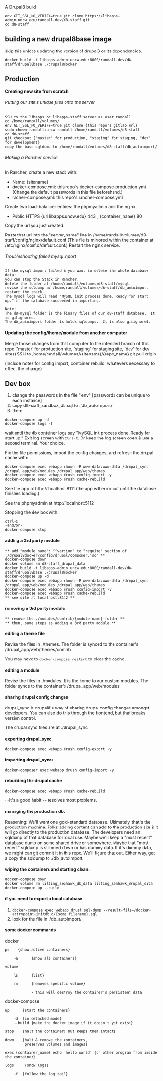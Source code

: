 A Drupal8 build

```
env GIT_SSL_NO_VERIFY=true git clone https://libapps-admin.uncw.edu/randall-dev/d8-staff.git
cd d8-staff
```

## building a new drupal8base image

skip this unless updating the version of drupal8 or its dependencies.

```
docker build -t libapps-admin.uncw.edu:8000/randall-dev/d8-staff/drupal8base ./drupal8docker
```


## Production

#### Creating new site from scratch

###### Putting our site's unique files onto the server

```
SSH to the libapps or libapps-staff server as user randall
cd /home/randall/volumes/
env GIT_SSL_NO_VERIFY=true git clone {this repo's gitlab url}
sudo chown randall:uncw-randall /home/randall/volumes/d8-staff
cd d8-staff
git checkout {"master" for production, "staging" for staging, "dev" for development}
copy the base sqldump to /home/randall/volumes/d8-staff/db_autoimport/
```

###### Making a Rancher service

In Rancher, create a new stack with:
  
  - Name: {sitename}
  - docker-compose.yml: this repo's docker-compose-production.yml  (Change the default passwords in this file beforehand.)
  - racher-compose.yml: this repo's rancher-compose.yml

Create two load-balancer entries: the phpmyadmin and the nginx.

  - Public  HTTPS  {url.libapps.uncw.edu} 443 _ {container_name} 80

Copy the url you just created.

Paste that url into the "server_name" line in /home/randall/volumes/d8-staff/config/nginx/default.conf
(This file is mirrored within the container at /etc/nginx/conf.d/default.conf.)
Restart the nginx service.

###### Troubleshooting failed mysql inport

```
If the mysql import failed & you want to delete the whole database data:
you can stop the Stack in Rancher,
delete the folder at /home/randall/volumes/d8-staff/mysql
revise the sqldump at /home/randall/volumes/d8-staff/db_autoimport
restart the stack.
The mysql logs will read "MySQL init process done. Ready for start up." if the database succeeded in importing.

Note:
The d8-mysql folder is the binary files of our d8-staff database.  It is gitignored.
The db_autoimport folder is holds sqldumps.  It is also gitignored.
```

#### Updating the config/theme/module from another computer

Merge those changes from that computer to the intended branch of this repo ('master' for production site, 'staging' for staging site, 'dev' for dev sites)
SSH to /home/randall/volumes/{sitename}/{repo_name}
git pull origin

(include notes for config import, container rebuild, whatevers necessary to effect the change)


## Dev box

1) change the passwords in the file ".env"  [passwords can be unique to each instance]
2) copy d8-staff_sandbox_db.sql to ./db_autoimport/
3) then:

```
docker-compose up -d
docker-compose logs -f
```

   wait until the db container logs say "MySQL init process done. Ready for start up."  Exit log screen with `Ctrl-C`.  Or keep the log screen open & use a second terminal.  Your choice.

Fix the file permissions, import the config changes, and refresh the drupal cache with:

```
docker-compose exec webapp chown -R www-data:www-data /drupal_sync /drupal_app/web/modules /drupal_app/web/themes
docker-compose exec webapp drush config-import -y
docker-compose exec webapp drush cache-rebuild
```

See the app at http://localhost:8111
(the app will error out until the database finishes loading.)

See the phpmyadmin at http://localhost:5112


Stopping the dev box with:

```
ctrl-C
-and/or-
docker-compose stop 
```
#### adding a 3rd party module

```
** add "module_name": "^version" to "require" section of ./drupal8docker/config/drupal/composer.json **
docker-compose down
docker volume rm d8-staff_drupal_data
docker build -t libapps-admin.uncw.edu:8000/randall-dev/d8-staff/drupal8base ./drupal8docker
docker-compose up -d
docker-compose exec webapp chown -R www-data:www-data /drupal_sync /drupal_app/web/modules /drupal_app/web/themes
docker-compose exec webapp drush config-import -y
docker-compose exec webapp drush cache-rebuild
** see site at localhost:8112 **
```

#### removing a 3rd party module

```
** remove the ./modules/contrib/{module name} folder **
** then, same steps as adding a 3rd party module **
```

#### editing a theme file

Revise the files in ./themes.  The folder is synced to the container's /drupal_app/web/themes/contrib

You may have to `docker-compose restart` to clear the cache.

#### editing a module

Revise the files in ./modules.  It is the home to our custom modules.  The folder syncs to the container's /drupal_app/web/modules

#### sharing drupal config changes

drupal_sync is drupal8's way of sharing drupal config changes amongst developers.
You can also do this through the frontend, but that breaks version control.

The drupal sync files are at ./drupal_sync

#### exporting drupal_sync

`docker-compose exec webapp drush config-export -y`

#### importing drupal_sync:

`docker-composer exec webapp drush config-import -y`

#### rebuilding the drupal cache

`docker-compose exec webapp drush cache-rebuild`

⋅⋅⋅It's a good habit -- resolves most problems.

#### managing the production db:

Reasoning:  We'll want one gold-standard database.  Ultimately, that's the production machine.  Folks adding content can add to the production site & it will go directly to the production database.  The developers need an sqldump of that database for local use.  Maybe we'll keep a "most recent" database dump on some shared drive or somewhere.  Maybe that "most recent" sqldump is slimmed down or has dummy data.  If it's dummy data, we might can git commit it in this repo.  We'll figure that out.  Either way, get a copy the sqldump to ./db_autoimport.

#### wiping the containers and starting clean:

```
docker-compose down
docker volume rm lilting_seahawk_db_data lilting_seahawk_drupal_data
docker-compose up --build
```

#### if you need to export a local database

1) `docker-compose exec webapp drush sql-dump --result-file=/docker-entrypoint-initdb.d/{some filename}.sql`
1) look for the file in ./db_autoimport/

#### some docker commands

docker 

    ps    {show active containers}

        -a      {show all containers}

    volume

        ls      {list}

        rm      {removes specific volume}

                - this will destroy the container's persistent data

docker-compose

    up      {start the containers}

        -d  {in detached mode}
        --build {make the docker image if it doesn't yet exist}

    stop    {halt the containers but keeps them intact}

    down    {halt & remove the containers,
             preserves volumes and images}

    exec (container_name) echo 'hello world' {or other program from inside the container}

    logs     {show logs}

        -f  {follow the log tail}

